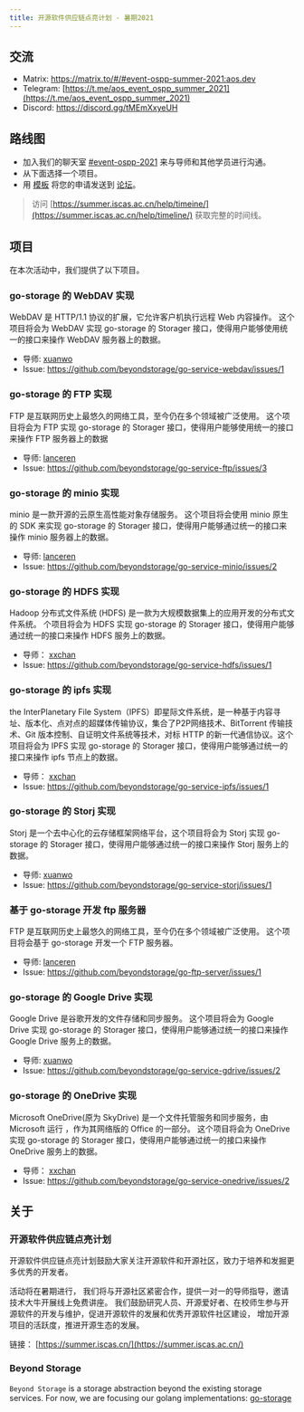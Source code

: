 ```yaml
---
title: 开源软件供应链点亮计划 - 暑期2021
---
```


## 交流

- Matrix: <https://matrix.to/#/#event-ospp-summer-2021:aos.dev>
- Telegram: [https://t.me/aos_event_ospp_summer_2021](https://t.me/aos_event_ospp_summer_2021)
- Discord: <https://discord.gg/tMEmXxyeUH>

## 路线图

- 加入我们的聊天室 [#event-ospp-2021](https://matrix.to/#/#event-ospp-summer-2021:aos.dev) 来与导师和其他学员进行沟通。
- 从下面选择一个项目。
- 用 [模板](https://forum.beyondstorage.io/t/ospp-2021-summer-student-application-template/41) 将您的申请发送到 [论坛](https://forum.beyondstorage.io/)。

> 访问 [https://summer.iscas.ac.cn/help/timeine/](https://summer.iscas.ac.cn/help/timeline/) 获取完整的时间线。

## 项目

在本次活动中，我们提供了以下项目。

### go-storage 的 WebDAV 实现

WebDAV 是 HTTP/1.1 协议的扩展，它允许客户机执行远程 Web 内容操作。 这个项目将会为 WebDAV 实现 go-storage 的 Storager 接口，使得用户能够使用统一的接口来操作 WebDAV 服务器上的数据。

- 导师: [xuanwo](https://matrix.to/#/@xuanwo:matrix.org)
- Issue: <https://github.com/beyondstorage/go-service-webdav/issues/1>

### go-storage 的 FTP 实现

FTP 是互联网历史上最悠久的网络工具，至今仍在多个领域被广泛使用。 这个项目将会为 FTP 实现 go-storage 的 Storager 接口，使得用户能够使用统一的接口来操作 FTP 服务器上的数据

- 导师: [lanceren](https://matrix.to/#/@lanceren:matrix.org)
- Issue: <https://github.com/beyondstorage/go-service-ftp/issues/3>

### go-storage 的 minio 实现

minio 是一款开源的云原生高性能对象存储服务。 这个项目将会使用 minio 原生的 SDK 来实现 go-storage 的 Storager 接口，使得用户能够通过统一的接口来操作 minio 服务器上的数据。

- 导师: [lanceren](https://matrix.to/#/@lanceren:matrix.org)
- Issue: <https://github.com/beyondstorage/go-service-minio/issues/2>

### go-storage 的 HDFS 实现

Hadoop 分布式文件系统 (HDFS) 是一款为大规模数据集上的应用开发的分布式文件系统。 个项目将会为 HDFS 实现 go-storage 的 Storager 接口，使得用户能够通过统一的接口来操作 HDFS 服务上的数据。

- 导师： [xxchan](https://matrix.to/#/@xxchan:matrix.org)
- Issue: <https://github.com/beyondstorage/go-service-hdfs/issues/1>

### go-storage 的 ipfs 实现

the InterPlanetary File System（IPFS）即星际文件系统，是一种基于内容寻址、版本化、点对点的超媒体传输协议，集合了P2P网络技术、BitTorrent 传输技术、Git 版本控制、自证明文件系统等技术，对标 HTTP 的新一代通信协议。这个项目将会为 IPFS 实现 go-storage 的 Storager 接口，使得用户能够通过统一的接口来操作 ipfs 节点上的数据。

- 导师： [xxchan](https://matrix.to/#/@xxchan:matrix.org)
- Issue: <https://github.com/beyondstorage/go-service-ipfs/issues/1>

### go-storage 的 Storj 实现

Storj 是一个去中心化的云存储框架网络平台，这个项目将会为 Storj 实现 go-storage 的 Storager 接口，使得用户能够通过统一的接口来操作 Storj 服务上的数据。

- 导师: [xuanwo](https://matrix.to/#/@xuanwo:matrix.org)
- Issue: <https://github.com/beyondstorage/go-service-storj/issues/1>

### 基于 go-storage 开发 ftp 服务器

FTP 是互联网历史上最悠久的网络工具，至今仍在多个领域被广泛使用。 这个项目将会基于 go-storage 开发一个 FTP 服务器。

- 导师: [lanceren](https://matrix.to/#/@lanceren:matrix.org)
- Issue: <https://github.com/beyondstorage/go-ftp-server/issues/1>

### go-storage 的 Google Drive 实现

Google Drive 是谷歌开发的文件存储和同步服务。 这个项目将会为 Google Drive 实现 go-storage 的 Storager 接口，使得用户能够通过统一的接口来操作 Google Drive 服务上的数据。

- 导师: [xuanwo](https://matrix.to/#/@xuanwo:matrix.org)
- Issue: <https://github.com/beyondstorage/go-service-gdrive/issues/2>

### go-storage 的 OneDrive 实现

Microsoft OneDrive(原为 SkyDrive) 是一个文件托管服务和同步服务，由 Microsoft 运行 ，作为其网络版的 Office 的一部分。 这个项目将会为 OneDrive 实现 go-storage 的 Storager 接口，使得用户能够通过统一的接口来操作 OneDrive 服务上的数据。

- 导师： [xxchan](https://matrix.to/#/@xxchan:matrix.org)
- Issue: <https://github.com/beyondstorage/go-service-onedrive/issues/2>

## 关于

### 开源软件供应链点亮计划

开源软件供应链点亮计划鼓励大家关注开源软件和开源社区，致力于培养和发掘更多优秀的开发者。

活动将在暑期进行， 我们将与开源社区紧密合作，提供一对一的导师指导，邀请技术大牛开展线上免费讲座。 我们鼓励研究人员、开源爱好者、在校师生参与开源软件的开发与维护，促进开源软件的发展和优秀开源软件社区建设， 增加开源项目的活跃度，推进开源生态的发展。

链接： [https://summer.iscas.cn/](https://summer.iscas.ac.cn/)

### Beyond Storage

`Beyond Storage` is a storage abstraction beyond the existing storage services. For now, we are focusing our golang implementations: [go-storage](https://github.com/beyondstorage/go-storage)
